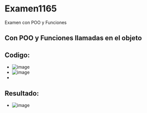 # Examen1165
Examen con POO y Funciones
## Con POO y Funciones llamadas en el objeto
## Codigo:
- ![image](https://github.com/user-attachments/assets/e7bef2b0-7f73-44b1-860a-d26aba0f0575)
- ![image](https://github.com/user-attachments/assets/1f648c1b-082d-4eeb-88e4-b0e3f3ae989c)
-
## Resultado:
- ![image](https://github.com/user-attachments/assets/c4dea91d-2052-4b2a-93f0-c651767b5dc0)

